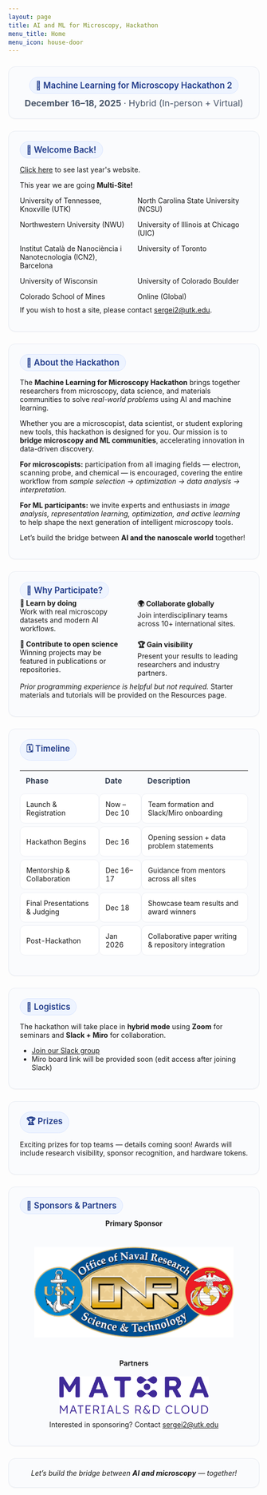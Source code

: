 ```yaml
---
layout: page
title: AI and ML for Microscopy, Hackathon
menu_title: Home
menu_icon: house-door
---
```


<style>
/* ===== Soft styling for sections ===== */
.section-card{
  background:#fafbfd;
  border:1px solid #e8ecf3;
  border-radius:14px;
  padding:20px 22px;
  margin:24px 0;
  box-shadow:0 1px 2px rgba(16,24,40,.04);
}
.k-badge{
  display:inline-flex; align-items:center; gap:.5rem;
  font-weight:600; font-size:1.05rem;
  background:#eef4ff; color:#1f3a8a;
  padding:6px 12px; border-radius:999px; border:1px solid #dbe6ff;
}
.grid-2{ display:grid; grid-template-columns: 1fr 1fr; gap:14px; }
@media (max-width: 760px){ .grid-2{ grid-template-columns:1fr; } }
.table-soft{
  width:100%; border-collapse:separate; border-spacing:0 6px;
}
.table-soft th{
  text-align:left; font-weight:700; font-size:.95rem; color:#344054;
  padding:10px 12px;
}
.table-soft td{
  background:#fff; border:1px solid #eef0f5; border-radius:10px;
  padding:12px;
}
</style>

<div class="section-card" style="text-align:center;">
  <div class="k-badge">🧠 Machine Learning for Microscopy Hackathon 2</div>
  <div style="margin-top:8px; font-size:1.1rem; color:#475467;">
    <strong>December 16–18, 2025</strong> · Hybrid (In-person + Virtual)
  </div>
</div>

<div class="section-card">
  <div class="k-badge">🎉 Welcome Back!</div>
  <p><a href="https://kaliningroup.github.io/mic-hackathon/">Click here</a> to see last year's website.</p>
  <p>This year we are going <strong>Multi-Site!</strong></p>

  <div class="grid-2" style="margin-top:10px;">
    <div>University of Tennessee, Knoxville (UTK)</div>
    <div>North Carolina State University (NCSU)</div>
    <div>Northwestern University (NWU)</div>
    <div>University of Illinois at Chicago (UIC)</div>
    <div>Institut Català de Nanociència i Nanotecnologia (ICN2), Barcelona</div>
    <div>University of Toronto</div>
    <div>University of Wisconsin</div>
    <div>University of Colorado Boulder</div>
    <div>Colorado School of Mines</div>
    <div>Online (Global)</div>
  </div>

  <p style="margin-top:10px;">If you wish to host a site, please contact <a href="mailto:sergei2@utk.edu">sergei2@utk.edu</a>.</p>
</div>

<div class="section-card">
  <div class="k-badge">🎯 About the Hackathon</div>
  <p>The <strong>Machine Learning for Microscopy Hackathon</strong> brings together researchers from microscopy, data science, and materials communities to solve <em>real-world problems</em> using AI and machine learning.</p>
  <p>Whether you are a microscopist, data scientist, or student exploring new tools, this hackathon is designed for you. Our mission is to <strong>bridge microscopy and ML communities</strong>, accelerating innovation in data-driven discovery.</p>
  <p><strong>For microscopists:</strong> participation from all imaging fields — electron, scanning probe, and chemical — is encouraged, covering the entire workflow from <em>sample selection → optimization → data analysis → interpretation</em>.</p>
  <p><strong>For ML participants:</strong> we invite experts and enthusiasts in <em>image analysis, representation learning, optimization, and active learning</em> to help shape the next generation of intelligent microscopy tools.</p>
  <p>Let’s build the bridge between <strong>AI and the nanoscale world</strong> together!</p>
</div>

<div class="section-card">
  <div class="k-badge">🌱 Why Participate?</div>
  <div class="grid-2">
    <div><strong>🧩 Learn by doing</strong><br>Work with real microscopy datasets and modern AI workflows.</div>
    <div><strong>🌍 Collaborate globally</strong><br>Join interdisciplinary teams across 10+ international sites.</div>
    <div><strong>📖 Contribute to open science</strong><br>Winning projects may be featured in publications or repositories.</div>
    <div><strong>🏆 Gain visibility</strong><br>Present your results to leading researchers and industry partners.</div>
  </div>
  <p style="margin-top:10px;"><em>Prior programming experience is helpful but not required.</em> Starter materials and tutorials will be provided on the Resources page.</p>
</div>

<div class="section-card">
  <div class="k-badge">🗓️ Timeline</div>
  <table class="table-soft">
    <thead><tr><th>Phase</th><th>Date</th><th>Description</th></tr></thead>
    <tbody>
      <tr><td>Launch & Registration</td><td>Now – Dec 10</td><td>Team formation and Slack/Miro onboarding</td></tr>
      <tr><td>Hackathon Begins</td><td>Dec 16</td><td>Opening session + data problem statements</td></tr>
      <tr><td>Mentorship & Collaboration</td><td>Dec 16–17</td><td>Guidance from mentors across all sites</td></tr>
      <tr><td>Final Presentations & Judging</td><td>Dec 18</td><td>Showcase team results and award winners</td></tr>
      <tr><td>Post-Hackathon</td><td>Jan 2026</td><td>Collaborative paper writing & repository integration</td></tr>
    </tbody>
  </table>
</div>

<div class="section-card">
  <div class="k-badge">🧭 Logistics</div>
  <p>The hackathon will take place in <strong>hybrid mode</strong> using <strong>Zoom</strong> for seminars and <strong>Slack + Miro</strong> for collaboration.</p>
  <ul>
    <li><a href="https://tiny.utk.edu/slack">Join our Slack group</a></li>
    <li>Miro board link will be provided soon (edit access after joining Slack)</li>
  </ul>
</div>

<div class="section-card">
  <div class="k-badge">🏆 Prizes</div>
  <p>Exciting prizes for top teams — details coming soon!  
  Awards will include research visibility, sponsor recognition, and hardware tokens.</p>
</div>

<div class="section-card">
  <div class="k-badge">🤝 Sponsors & Partners</div>

  <h4 style="text-align:center; margin-top:10px;">Primary Sponsor</h4>
  <div style="display:flex; justify-content:center;">
    <a href="https://www.onr.navy.mil/">
      <img src="./assets/ONR.png" alt="Office of Naval Research" style="width:400px; margin: 20px;">
    </a>
  </div>

  <h4 style="text-align:center;">Partners</h4>
  <div style="display:flex; justify-content:center; flex-wrap:wrap; gap:30px;">
    <a href="https://mat3ra.com/">
      <img src="./assets/mat3ra_logo.png" alt="Mat3ra" style="width:300px;">
    </a>
  </div>

  <p style="text-align:center; margin-top:10px;">Interested in sponsoring?  
  Contact <a href="mailto:sergei2@utk.edu">sergei2@utk.edu</a></p>
</div>

<div class="section-card" style="text-align:center;">
  <em>Let’s build the bridge between <strong>AI and microscopy</strong> — together!</em>
</div>
